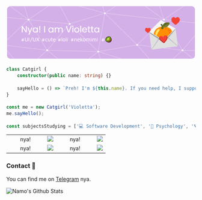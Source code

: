 ![Header](./assets/_banner.png)

```TypeScript
class Catgirl {
    constructor(public name: string) {}
    
    sayHello = () => `Preh! I'm ${this.name}. If you need help, I suppose I could lend a paw, nya~`;
}

const me = new Catgirl('Violetta');
me.sayHello();

const subjectsStudying = ['💻 Software Development', '🔮 Psychology', '🪐 Operations Research', '🍰 Baking'];
```

<table style="width: 100%;">
<tr>
    <td>&nbsp; &nbsp; &nbsp; &nbsp; nya! &nbsp; &nbsp; &nbsp; &nbsp;</td>
    <td><img src="https://skillicons.dev/icons?i=js,ts,react,nodejs,deno" /></td>
    <td>&nbsp; &nbsp; &nbsp; &nbsp; nya! &nbsp; &nbsp; &nbsp; &nbsp;</td>
    <td><img src="https://skillicons.dev/icons?i=electron,sass,tailwind,threejs,figma" /></td>
</tr>
<tr>
    <td>&nbsp; &nbsp; &nbsp; &nbsp; nya! &nbsp; &nbsp; &nbsp; &nbsp;</td>
    <td><img src="https://skillicons.dev/icons?i=nextjs,sqlite,postgres,git,blender" /></td>
    <td>&nbsp; &nbsp; &nbsp; &nbsp; nya! &nbsp; &nbsp; &nbsp; &nbsp;</td>
    <td><img src="https://skillicons.dev/icons?i=py,fastapi,tensorflow," /></td>
</tr>
</table>

### Contact 📄
You can find me on [Telegram][tg] nya.

<img align="center" alt="Namo's Github Stats" src="https://github-readme-stats.vercel.app/api?username=namolite&hide=prs,issues,contribs&count_private=true&show_icons=true&show_owner=true" />

[tg]:https://t.me/unlimited_echo_bot
